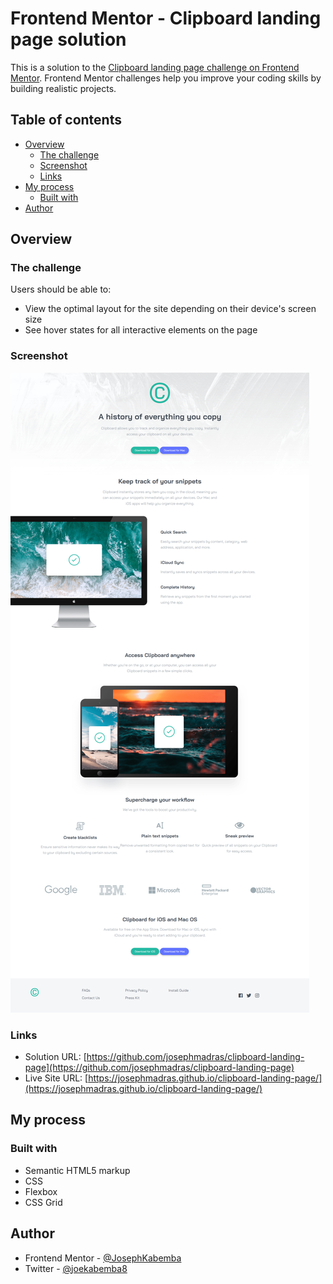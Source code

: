 # Frontend Mentor - Clipboard landing page solution

This is a solution to the [Clipboard landing page challenge on Frontend Mentor](https://www.frontendmentor.io/challenges/clipboard-landing-page-5cc9bccd6c4c91111378ecb9). Frontend Mentor challenges help you improve your coding skills by building realistic projects.

## Table of contents

- [Overview](#overview)
  - [The challenge](#the-challenge)
  - [Screenshot](#screenshot)
  - [Links](#links)
- [My process](#my-process)
  - [Built with](#built-with)
- [Author](#author)

## Overview

### The challenge

Users should be able to:

- View the optimal layout for the site depending on their device's screen size
- See hover states for all interactive elements on the page

### Screenshot

![](./clipboardsc.png)

### Links

- Solution URL: [https://github.com/josephmadras/clipboard-landing-page](https://github.com/josephmadras/clipboard-landing-page)
- Live Site URL: [https://josephmadras.github.io/clipboard-landing-page/](https://josephmadras.github.io/clipboard-landing-page/)

## My process

### Built with

- Semantic HTML5 markup
- CSS
- Flexbox
- CSS Grid

## Author

- Frontend Mentor - [@JosephKabemba](https://www.frontendmentor.io/profile/JosephKabemba)
- Twitter - [@joekabemba8](https://www.twitter.com/joekabemba8)
